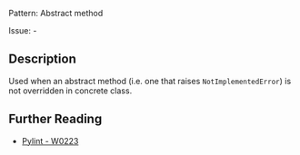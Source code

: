 Pattern: Abstract method

Issue: -

## Description

Used when an abstract method (i.e. one that raises `NotImplementedError`) is not overridden in concrete class.

## Further Reading

* [Pylint - W0223](http://pylint-messages.wikidot.com/messages:w0223)

